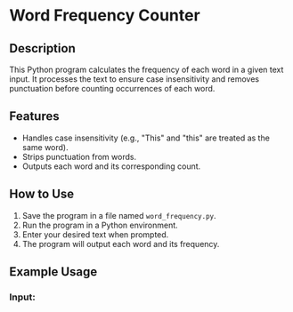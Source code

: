 # Word Frequency Counter

## Description
This Python program calculates the frequency of each word in a given text input. It processes the text to ensure case insensitivity and removes punctuation before counting occurrences of each word.

## Features
- Handles case insensitivity (e.g., "This" and "this" are treated as the same word).
- Strips punctuation from words.
- Outputs each word and its corresponding count.

## How to Use
1. Save the program in a file named `word_frequency.py`.
2. Run the program in a Python environment.
3. Enter your desired text when prompted.
4. The program will output each word and its frequency.

## Example Usage
### Input:
